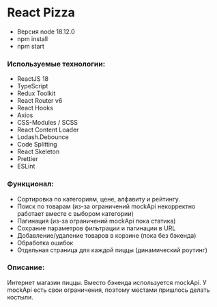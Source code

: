 # React Pizza

- Версия node 18.12.0
- npm install
- npm start

### Используемые технологии:

- ReactJS 18
- TypeScript
- Redux Toolkit
- React Router v6
- React Hooks
- Axios
- CSS-Modules / SCSS
- React Content Loader
- Lodash.Debounce
- Code Splitting
- React Skeleton
- Prettier
- ESLint

### Функционал:

- Сортировка по категориям, цене, алфавиту и рейтингу.
- Поиск по товарам (из-за ограничений mockApi некорректно работает вместе с выбором категории)
- Пагинация (из-за ограничений mockApi пока статика)
- Сохрание параметров фильтрации и пагинации в URL
- Добавление/удаление товаров в корзине (пока без бэкенда)
- Обработка ошибок
- Отдельная страница для каждой пиццы (динамический роутинг)

### Описание:

Интернет магазин пиццы. Вместо бэкенда используется mockApi. У mockApi есть свои ограничения, поэтому местами пришлось делать костыли.

